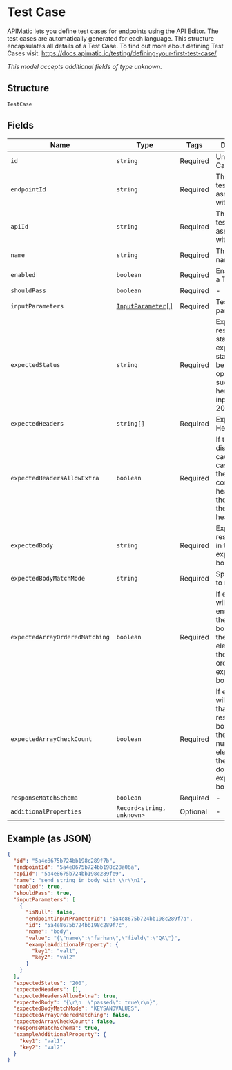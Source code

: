 
# Test Case

APIMatic lets you define test cases for endpoints using the API Editor. The test cases are automatically generated for each language. This structure encapsulates all details of a Test Case.  To find out more about defining Test Cases visit: https://docs.apimatic.io/testing/defining-your-first-test-case/

*This model accepts additional fields of type unknown.*

## Structure

`TestCase`

## Fields

| Name | Type | Tags | Description |
|  --- | --- | --- | --- |
| `id` | `string` | Required | Unique Test Case identifier |
| `endpointId` | `string` | Required | The Endpoint, test case is associated with |
| `apiId` | `string` | Required | The API Entity, test case is associated with |
| `name` | `string` | Required | The Test Case name |
| `enabled` | `boolean` | Required | Enable/Disable a Test Case |
| `shouldPass` | `boolean` | Required | - |
| `inputParameters` | [`InputParameter[]`](../../doc/models/input-parameter.md) | Required | Test case parameters |
| `expectedStatus` | `string` | Required | Expected response status. We expect the status code to be 200 if the operation is successful, hence we input the value 200. |
| `expectedHeaders` | `string[]` | Required | Expected Headers |
| `expectedHeadersAllowExtra` | `boolean` | Required | If this flag is disabled, it will cause the test case to fail if the response contains other headers than those listed in the expected headers list. |
| `expectedBody` | `string` | Required | Expected response goes in the expected body |
| `expectedBodyMatchMode` | `string` | Required | Specifies what to match |
| `expectedArrayOrderedMatching` | `boolean` | Required | If enabled, this will involve ensuring that the response body contains the array elements in the same order as the expected body. |
| `expectedArrayCheckCount` | `boolean` | Required | If enabled, this will ensure that the response body contains the same number of elements in the array as does the expected body. |
| `responseMatchSchema` | `boolean` | Required | - |
| `additionalProperties` | `Record<string, unknown>` | Optional | - |

## Example (as JSON)

```json
{
  "id": "5a4e8675b724bb198c289f7b",
  "endpointId": "5a4e8675b724bb198c28a06a",
  "apiId": "5a4e8675b724bb198c289fe9",
  "name": "send string in body with \\r\\n1",
  "enabled": true,
  "shouldPass": true,
  "inputParameters": [
    {
      "isNull": false,
      "endpointInputPrameterId": "5a4e8675b724bb198c289f7a",
      "id": "5a4e8675b724bb198c289f7c",
      "name": "body",
      "value": "{\"name\":\"farhan\",\"field\":\"QA\"}",
      "exampleAdditionalProperty": {
        "key1": "val1",
        "key2": "val2"
      }
    }
  ],
  "expectedStatus": "200",
  "expectedHeaders": [],
  "expectedHeadersAllowExtra": true,
  "expectedBody": "{\r\n  \"passed\": true\r\n}",
  "expectedBodyMatchMode": "KEYSANDVALUES",
  "expectedArrayOrderedMatching": false,
  "expectedArrayCheckCount": false,
  "responseMatchSchema": true,
  "exampleAdditionalProperty": {
    "key1": "val1",
    "key2": "val2"
  }
}
```

